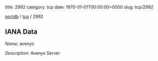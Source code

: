 title: 2992
category: tcp
date: 1970-01-01T00:00:00+0000
slug: tcp/2992

[portdb](/) / [tcp](/category/tcp.html) / 2992


## IANA Data

_Name:_ avenyo

_Description:_ Avenyo Server

